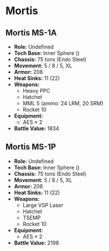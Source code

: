 # Mortis
## Mortis MS-1A
- **Role:** Undefined
- **Tech Base:** Inner Sphere ()
- **Chassis:** 75 tons (Endo Steel)
- **Movement:** 5 / 8 / 5, XL
- **Armor:** 208
- **Heat Sinks:** 11 (22)
- **Weapons:**
  - Heavy PPC
  - Hatchet
  - MML 5 (ammo: 24 LRM, 20 SRM)
  - Rocket 10
- **Equipment:**
  - AES × 2
- **Battle Value:** 1834

## Mortis MS-1P
- **Role:** Undefined
- **Tech Base:** Inner Sphere ()
- **Chassis:** 75 tons (Endo Steel)
- **Movement:** 5 / 8 / 5, XL
- **Armor:** 208
- **Heat Sinks:** 11 (22)
- **Weapons:**
  - Large VSP Laser
  - Hatchet
  - TSEMP
  - Rocket 10
- **Equipment:**
  - AES × 2
- **Battle Value:** 2198

